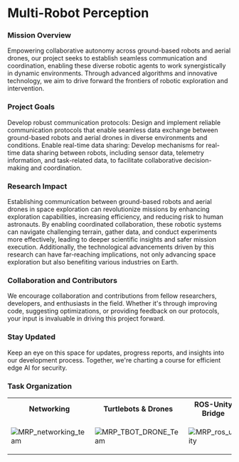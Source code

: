 # Multi-Robot Perception

### Mission Overview
Empowering collaborative autonomy across ground-based robots and aerial drones, our project seeks to establish seamless communication and coordination, enabling these diverse robotic agents to work synergistically in dynamic environments. Through advanced algorithms and innovative technology, we aim to drive forward the frontiers of robotic exploration and intervention.

### Project Goals
Develop robust communication protocols: Design and implement reliable communication protocols that enable seamless data exchange between ground-based robots and aerial drones in diverse environments and conditions.
Enable real-time data sharing: Develop mechanisms for real-time data sharing between robots, including sensor data, telemetry information, and task-related data, to facilitate collaborative decision-making and coordination.

### Research Impact
Establishing communication between ground-based robots and aerial drones in space exploration can revolutionize missions by enhancing exploration capabilities, increasing efficiency, and reducing risk to human astronauts. By enabling coordinated collaboration, these robotic systems can navigate challenging terrain, gather data, and conduct experiments more effectively, leading to deeper scientific insights and safer mission execution. Additionally, the technological advancements driven by this research can have far-reaching implications, not only advancing space exploration but also benefiting various industries on Earth.

### Collaboration and Contributors
We encourage collaboration and contributions from fellow researchers, developers, and enthusiasts in the field. Whether it's through improving code, suggesting optimizations, or providing feedback on our protocols, your input is invaluable in driving this project forward.

### Stay Updated
Keep an eye on this space for updates, progress reports, and insights into our development process. Together, we're charting a course for efficient edge AI for security.

### Task Organization
<table>
<tr>
<th>Networking</th>
<th>Turtlebots & Drones</th>
<th>ROS-Unity Bridge</th>
<th>Object Matching</th>
<th>Other</th>
</tr>
<td>

![MRP_networking_team](https://github.com/ISL-INTELLIGENT-SYSTEMS-LAB/MultiRobotPerception/assets/132487613/006858a8-4294-47e5-ae18-9b4bc9508893)

</td>
<td>

![MRP_TBOT_DRONE_Team](https://github.com/ISL-INTELLIGENT-SYSTEMS-LAB/MultiRobotPerception/assets/132487613/cace64cc-a95b-416b-b6b1-4984b82235a2)

</td>
<td>

![MRP_ros_unity](https://github.com/ISL-INTELLIGENT-SYSTEMS-LAB/MultiRobotPerception/assets/132487613/84a53896-f5d5-4ee2-bc2b-0cc820d3a9c8)

</td>
<td>

![MRP_object_matching](https://github.com/ISL-INTELLIGENT-SYSTEMS-LAB/MultiRobotPerception/assets/132487613/0997ce23-a01a-4567-8c7d-1b44b7a1688a)

</td>
<td>

![mrp_other](https://github.com/ISL-INTELLIGENT-SYSTEMS-LAB/MultiRobotPerception/assets/132487613/a921b7b4-624f-4f0c-8864-042f7d3937c8)

</td>
